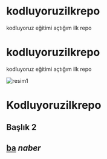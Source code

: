 # kodluyoruzilkrepo
kodluyoruz eğitimi açtığım ilk repo
# kodluyoruzilkrepo
kodluyoruz eğitimi açtığım ilk repo

![resim1][def]


[def]: https://picsum.photos/200/300

# Kodluyoruzilkrepo
## Başlık 2
[ba](https:\\google.com)
*naber*
-------------------------------------
